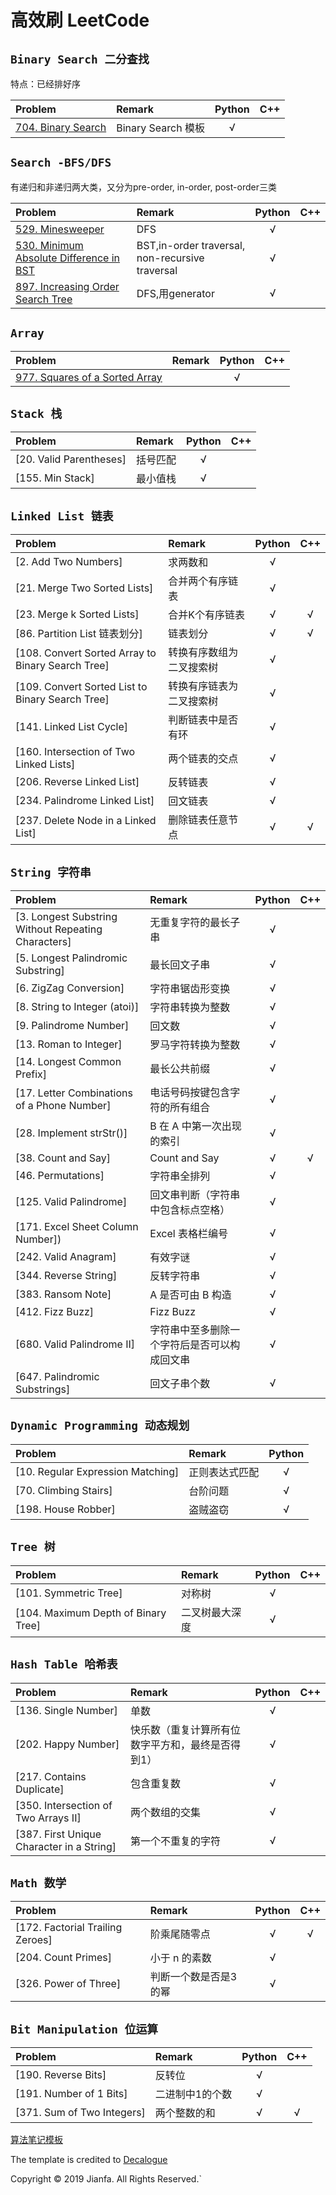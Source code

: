 # 高效刷 LeetCode

## `Binary Search 二分查找`
特点：已经排好序

Problem | Remark | Python | C++ 
:------- | :----- | :----: | :----: 
[704. Binary Search](https://github.com/jianfa/myLeetcode/blob/master/code/704.md) | Binary Search 模板 | √ | 

## `Search -BFS/DFS`
有递归和非递归两大类，又分为pre-order, in-order, post-order三类

Problem | Remark | Python | C++ 
:------- | :----- | :----: | :----: 
[529. Minesweeper](https://github.com/jianfa/myLeetcode/blob/master/code/529.md) | DFS | √ | 
[530. Minimum Absolute Difference in BST](https://github.com/jianfa/myLeetcode/blob/master/code/530.md) |  BST,in-order traversal, non-recursive traversal | √ | 
[897. Increasing Order Search Tree](https://github.com/jianfa/myLeetcode/blob/master/code/897.md) | DFS,用generator | √ | 


## `Array`

Problem | Remark | Python | C++ 
:------- | :----- | :----: | :----: 
[977. Squares of a Sorted Array]( <https://github.com/jianfa/myLeetcode/blob/master/code/977_Squares_of_a_sorted_array.md>  ) |  | √ |


## `Stack 栈`

Problem | Remark | Python | C++ 
:------- | :----- | :----: | :----: 
[20. Valid Parentheses] | 括号匹配 | √ | 
[155. Min Stack] | 最小值栈 | √ | 

## `Linked List 链表`

Problem | Remark | Python | C++ 
:------- | :----- | :----: | :----: 
[2. Add Two Numbers] | 求两数和 | √ | 
[21. Merge Two Sorted Lists] | 合并两个有序链表 | √ | 
[23. Merge k Sorted Lists] | 合并K个有序链表 | √ | √ 
[86. Partition List 链表划分] | 链表划分 | √ | √ 
[108. Convert Sorted Array to Binary Search Tree] | 转换有序数组为二叉搜索树 | √ | 
[109. Convert Sorted List to Binary Search Tree] | 转换有序链表为二叉搜索树 | √ | 
[141. Linked List Cycle] | 判断链表中是否有环 | √ | 
[160. Intersection of Two Linked Lists] | 两个链表的交点 | √ | 
[206. Reverse Linked List] | 反转链表 | √ | 
[234. Palindrome Linked List] | 回文链表 | √ | 
[237. Delete Node in a Linked List] | 删除链表任意节点 | √ | √ 

## `String 字符串`

Problem | Remark | Python | C++ 
:------- | :----- | :----: | :----: 
[3. Longest Substring Without Repeating Characters] | 无重复字符的最长子串 | √ | 
[5. Longest Palindromic Substring] | 最长回文子串 | √ | 
[6. ZigZag Conversion] | 字符串锯齿形变换 | √ | 
[8. String to Integer (atoi)] | 字符串转换为整数 | √ | 
[9. Palindrome Number] | 回文数 | √ | 
[13. Roman to Integer] | 罗马字符转换为整数 | √ | 
[14. Longest Common Prefix] | 最长公共前缀 | √ | 
[17. Letter Combinations of a Phone Number] | 电话号码按键包含字符的所有组合 | √ | 
[28. Implement strStr()] | B 在 A 中第一次出现的索引 | √ | 
[38. Count and Say] | Count and Say | √ | √ 
[46. Permutations] | 字符串全排列 | √ | 
[125. Valid Palindrome] | 回文串判断（字符串中包含标点空格） | √ | 
[171. Excel Sheet Column Number]) | Excel 表格栏编号 | √ | 
[242. Valid Anagram] | 有效字谜 | √ | 
[344. Reverse String] | 反转字符串 | √ | 
[383. Ransom Note] | A 是否可由 B 构造 | √ | 
[412. Fizz Buzz] | Fizz Buzz | √ | 
[680. Valid Palindrome II] | 字符串中至多删除一个字符后是否可以构成回文串 | √ | 
[647. Palindromic Substrings] | 回文子串个数 | √ | 

## `Dynamic Programming 动态规划`

Problem | Remark | Python 
:------- | :----- | :----: 
[10. Regular Expression Matching] | 正则表达式匹配 | √ 
[70. Climbing Stairs] | 台阶问题 | √ 
[198. House Robber] | 盗贼盗窃 | √ 




## `Tree 树`

Problem | Remark | Python | C++ 
:------- | :----- | :----: | :----: 
[101. Symmetric Tree] | 对称树 | √ | 
[104. Maximum Depth of Binary Tree] | 二叉树最大深度 | √ | 

## `Hash Table 哈希表`

Problem | Remark | Python | C++ 
:------- | :----- | :----: | :----: 
[136. Single Number] | 单数 | √ | 
[202. Happy Number] | 快乐数（重复计算所有位数字平方和，最终是否得到1） | √ | 
[217. Contains Duplicate] | 包含重复数 | √ | 
[350. Intersection of Two Arrays II] | 两个数组的交集 | √ | 
[387. First Unique Character in a String] | 第一个不重复的字符 | √ | 

## `Math 数学`

Problem | Remark | Python | C++ 
:------- | :----- | :----: | :----: 
[172. Factorial Trailing Zeroes] | 阶乘尾随零点 | √ | √ 
[204. Count Primes] | 小于 n 的素数 | √ | 
[326. Power of Three] | 判断一个数是否是3 的幂 | √ | 

## `Bit Manipulation 位运算`

Problem | Remark | Python | C++ 
:------- | :----- | :----: | :----: 
[190. Reverse Bits] | 反转位 | √ | 
[191. Number of 1 Bits] | 二进制中1的个数 | √ | 
[371. Sum of Two Integers] | 两个整数的和 | √ | √ 

[算法笔记模板](https://github.com/jianfa/myLeetcode/blob/master/template.md)

The template is credited to [Decalogue](https://github.com/Decalogue/AlgorithmMap)

 Copyright © 2019 Jianfa. All Rights Reserved.`


